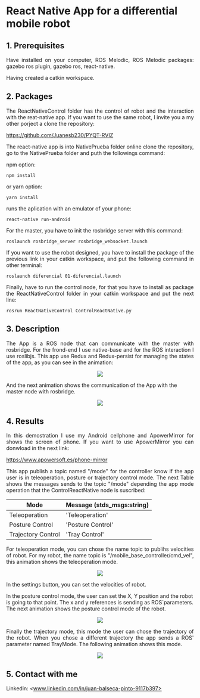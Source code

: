 # React Native App for a differential mobile robot
<!-- markdownlint-disable MD033 -->
## 1. Prerequisites

<p align="justify">
Have installed on your computer, ROS Melodic, ROS Melodic packages: gazebo ros plugin, gazebo ros, react-native.
</p>

Having created a catkin workspace.

## 2. Packages

<p align="justify">
The ReactNativeControl folder has the control of robot and the interaction with the reat-native app. If you want to use the same robot, I invite you a my other porject a clone the repository:
</p>

<https://github.com/Juanesb230/PYQT-RVIZ>

<p align="justify">
The react-native app is into NativePrueba folder online clone the repository, go to the NativePrueba folder and puth the followings command:
</p>

npm option:

    npm install

or yarn option:

    yarn install

runs the aplication with an emulator of your phone:

    react-native run-android

<p align="justify">
For the master, you have to init the rosbridge server with this command:
</p>

    roslaunch rosbridge_server rosbridge_websocket.launch

<p align="justify">
If you want to use the robot designed, you have to install the package of the previous link in your catkin workspace, and put the following command in other terminal:
</p>

    roslaunch diferencial 01-diferencial.launch

<p align="justify">
Finally, have to run the control node, for that you have to install as package the ReactNativeControl folder in your catkin workspace and put the next line:
</p>

    rosrun ReactNativeControl ControlReactNative.py

## 3. Description

<p align="justify">
The App is a ROS node that can communicate with the master with rosbridge. For the frond-end I use native-base and for the ROS interaction I use roslibjs. This app use Redux and Redux-persist for managing the states of the app, as you can see in the animation:
</p>

<p align="center">
  <img src="Images/Redux.gif">
</p>

And the next animation shows the communication of the App with the master node with rosbridge.

<p align="center">
  <img src="Images/connectionROS.gif">
</p>

## 4. Results

<p align="justify">
In this demostration I use my Android cellphone and ApowerMirror for shows the screen of phone. If you want to use ApowerMirror you can donwload in the next link:
</p>

<https://www.apowersoft.es/phone-mirror>

<p align="justify">
This app publish a topic named "/mode" for the controller know if the app user is in teleoperation, posture or trajectory control mode. The next Table shows the messages sends to the topic "/mode" depending the app mode operation that the ControlReactNative node is suscribed:
</p>

| Mode | Message (stds_msgs:string) |
| --- | --- |
| Teleoperation | 'Teleoperation' |
| Posture Control | 'Posture Control' |
| Trajectory Control | 'Tray Control' |

<p align="justify">
For teleoperation mode, you can chose the name topic  to publihs velocities of robot. For my robot, the name topic is "/mobile_base_controller/cmd_vel", this animation shows the teleoperation mode.
</p>

<p align="center">
  <img src="Images/Teleoperation.gif">
</p>

<p align="justify">
In the settings button, you can set the velocities of robot.

In the posture control mode, the user can set the X, Y position and the robot is going to that point. The x and y references is sending as  ROS´parameters. The next animation shows the posture control mode of the robot.
</p>

<p align="center">
  <img src="Images/Posture.gif">
</p>

<p align="justify">
Finally the trajectory mode, this mode the user can chose the trajectory of the robot. When you chose a different trajectory the app sends a ROS' parameter named TrayMode. The following animation shows this mode.
</p>

<p align="center">
  <img src="Images/Trajectory.gif">
</p>

## 5. Contact with me

Linkedin: <www.linkedin.com/in/juan-balseca-pinto-9117b397>
